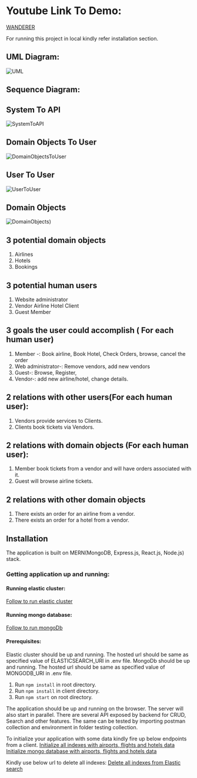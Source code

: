 # Youtube Link To Demo: 
 [WANDERER]( https://youtu.be/Nq00RQAPJc4 )
  
  For running this project in local kindly refer installation section.

## UML Diagram:
![UML](https://i.imgur.com/AB94NWV.jpg)
## Sequence Diagram:
## System To API
![SystemToAPI](https://i.imgur.com/2BqGnNL.jpg)
## Domain Objects To User
![DomainObjectsToUser](https://i.imgur.com/D8apJ9V.jpg)
## User To User
![UserToUser](https://i.imgur.com/6Cf1Dh7.jpg)
## Domain Objects
![DomainObjects](https://i.imgur.com/oQUOVbJ.jpg))

## 3 potential domain objects
1. Airlines
2. Hotels
3. Bookings

## 3 potential human users
1. Website administrator
2. Vendor
    Airline
    Hotel
    Client
3. Guest
    Member
    

## 3 goals the user could accomplish ( For each human user)
1. Member -: Book airline, Book Hotel, Check Orders, browse, cancel the order    
2. Web administrator-: Remove vendors, add new vendors
3. Guest-: Browse, Register, 
4. Vendor-: add new airline/hotel, change details.

## 2 relations with other users(For each human user):
1. Vendors provide services to Clients. 
2. Clients book tickets via Vendors.  

## 2 relations with domain objects (For each human user):
1. Member book tickets from a vendor and will have orders associated with it. 
2. Guest will browse airline tickets.

## 2 relations with other domain objects
1. There exists an order for an airline from a vendor.
2. There exists an order for a hotel from a vendor.


## Installation
The application is built on MERN(MongoDB, Express.js, React.js, Node.js) stack.

### Getting application up and running: 

#### Running elastic cluster:
[Follow to run elastic cluster](https://www.elastic.co/guide/en/elasticsearch/reference/current/getting-started-install.html)

#### Running mongo database:
[Follow to run mongoDb](https://docs.mongodb.com/manual/tutorial/install-mongodb-on-windows/)

#### Prerequisites:
Elastic cluster should be up and running. The hosted url should be same as specified value of ELASTICSEARCH_URI in .env file.
MongoDb should be up and running. The hosted url should be same as specified value of MONGODB_URI in .env file.

1. Run ``npm install`` in root directory.
2. Run ``npm install`` in client directory.
3. Run ``npm start`` on root directory.

The application should be up and running on the browser. The server will also start in parallel.
There are several API exposed by backend for CRUD, Search and other features. The same can be tested by
importing postman collection and environment in folder testing collection.

To initialize your application with some data kindly fire up below endpoints from a client.
[Initialize all indexes with airports, flights and hotels data]({{host}}/bookingsApp/elastic/index/init/all)
[Initialize mongo database with airports, flights and hotels data]({{host}}/bookingsApp/elastic/index/init/db)

Kindly use below url to delete all indexes:
[Delete all indexes from Elastic search]({{host}}/bookingsApp/elastic/delete_all)

